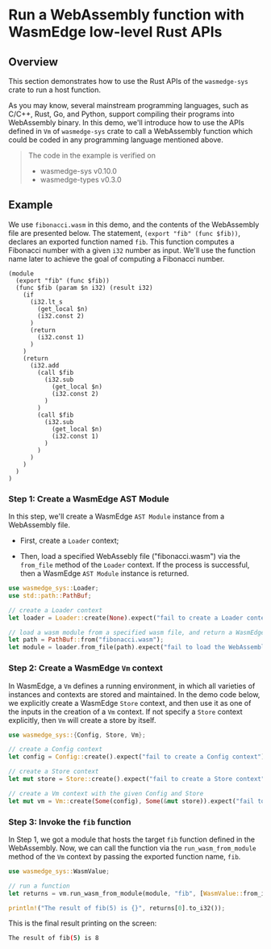 # Run a WebAssembly function with WasmEdge low-level Rust APIs

## Overview

This section demonstrates how to use the Rust APIs of the `wasmedge-sys` crate to run a host function.

As you may know, several mainstream programming languages, such as C/C++, Rust, Go, and Python, support compiling their programs into WebAssembly binary. In this demo, we'll introduce how to use the APIs defined in `Vm` of `wasmedge-sys` crate to call a WebAssembly function which could be coded in any programming language mentioned above.

> The code in the example is verified on
>
> * wasmedge-sys v0.10.0
> * wasmedge-types v0.3.0

## Example

We use `fibonacci.wasm` in this demo, and the contents of the WebAssembly file are presented below. The statement, `(export "fib" (func $fib))`, declares an exported function named `fib`. This function computes a Fibonacci number with a given `i32` number as input. We'll use the function name later to achieve the goal of computing a Fibonacci number.

```wasm
(module
  (export "fib" (func $fib))
  (func $fib (param $n i32) (result i32)
    (if
      (i32.lt_s
        (get_local $n)
        (i32.const 2)
      )
      (return
        (i32.const 1)
      )
    )
    (return
      (i32.add
        (call $fib
          (i32.sub
            (get_local $n)
            (i32.const 2)
          )
        )
        (call $fib
          (i32.sub
            (get_local $n)
            (i32.const 1)
          )
        )
      )
    )
  )
)
```

### Step 1: Create a WasmEdge AST Module

In this step,  we'll create a WasmEdge `AST Module` instance from a WebAssembly file.

* First, create a `Loader` context;

* Then, load a specified WebAssebly file ("fibonacci.wasm") via the `from_file` method of the `Loader` context. If the process is successful, then a WasmEdge `AST Module` instance is returned.

```rust
use wasmedge_sys::Loader;
use std::path::PathBuf;

// create a Loader context
let loader = Loader::create(None).expect("fail to create a Loader context");

// load a wasm module from a specified wasm file, and return a WasmEdge AST Module instance
let path = PathBuf::from("fibonacci.wasm");
let module = loader.from_file(path).expect("fail to load the WebAssembly file");
```

### Step 2: Create a WasmEdge `Vm` context

In WasmEdge, a `Vm` defines a running environment, in which all varieties of instances and contexts are stored and maintained. In the demo code below, we explicitly create a WasmEdge `Store` context, and then use it as one of the inputs in the creation of a `Vm` context. If not specify a `Store` context explicitly, then `Vm` will create a store by itself.

```rust
use wasmedge_sys::{Config, Store, Vm};

// create a Config context
let config = Config::create().expect("fail to create a Config context");

// create a Store context
let mut store = Store::create().expect("fail to create a Store context");

// create a Vm context with the given Config and Store
let mut vm = Vm::create(Some(config), Some(&mut store)).expect("fail to create a Vm context");
```

### Step 3: Invoke the `fib` function

In Step 1, we got a module that hosts the target `fib` function defined in the WebAssembly. Now, we can call the function via the `run_wasm_from_module` method of the `Vm` context by passing the exported function name, `fib`.

```rust
use wasmedge_sys::WasmValue;

// run a function
let returns = vm.run_wasm_from_module(module, "fib", [WasmValue::from_i32(5)]).expect("fail to run the target function in the module");

println!("The result of fib(5) is {}", returns[0].to_i32());
```

This is the final result printing on the screen:

```bash
The result of fib(5) is 8
```
